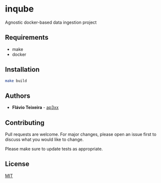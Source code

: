 # inqube

Agnostic docker-based data ingestion project

## Requirements

* make
* docker

## Installation

```bash
make build
```

## Authors

* **Flávio Teixeira** - [ap3xx](https://github.com/ap3xx)

## Contributing

Pull requests are welcome. For major changes, please open an issue first
to discuss what you would like to change.

Please make sure to update tests as appropriate.

## License

[MIT](https://choosealicense.com/licenses/mit/)
